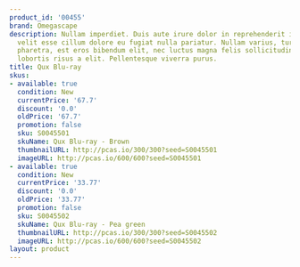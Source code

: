 ```yaml
---
product_id: '00455'
brand: Omegascape
description: Nullam imperdiet. Duis aute irure dolor in reprehenderit in voluptate
  velit esse cillum dolore eu fugiat nulla pariatur. Nullam varius, turpis et commodo
  pharetra, est eros bibendum elit, nec luctus magna felis sollicitudin mauris. Donec
  lobortis risus a elit. Pellentesque viverra purus.
title: Qux Blu-ray
skus:
- available: true
  condition: New
  currentPrice: '67.7'
  discount: '0.0'
  oldPrice: '67.7'
  promotion: false
  sku: S0045501
  skuName: Qux Blu-ray - Brown
  thumbnailURL: http://pcas.io/300/300?seed=S0045501
  imageURL: http://pcas.io/600/600?seed=S0045501
- available: true
  condition: New
  currentPrice: '33.77'
  discount: '0.0'
  oldPrice: '33.77'
  promotion: false
  sku: S0045502
  skuName: Qux Blu-ray - Pea green
  thumbnailURL: http://pcas.io/300/300?seed=S0045502
  imageURL: http://pcas.io/600/600?seed=S0045502
layout: product
---
```

